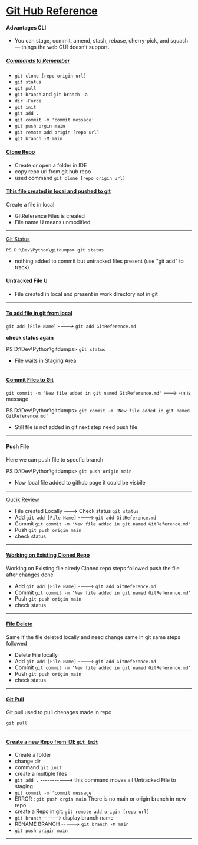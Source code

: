 # <u>Git Hub Reference</u>

#### Advantages CLI 

* You can stage, commit, amend, stash, rebase, cherry-pick, and squash — things the web GUI doesn’t support.

##### <u> Commands to Remember </u>

* `git clone [repo origin url] `
* `git status`
* `git pull`
* `git branch` and `git branch -a`
* `dir -Force`
* `git init`
* `git add .` 
* `git commit -m 'commit message'` 
* `git push orgin main` 
* `git remote add origin [repo url]`
* `git branch -M main`




#### <u>Clone Repo</u>

* Create or open a folder in IDE 
* copy repo url from git hub repo
* used command `git clone [repo origin url]`

 #### <u> This file created in local and pushed to git </u>

Create a file in local

* GitReference Files is created
* File name U means unmodified 

--------------------------------------------------

<u>Git Status</u>

`PS D:\Dev\Python\gitdumps> git status`



* nothing added to commit but untracked files present (use "git add" to track)






#### Untracked File U

* File created in local and present in work directory not in git


___________________________________________________


#### <u> To add file in git from local </u>

`git add [File Name]` ---->  `git add GitReference.md`

**check status again**

PS D:\Dev\Python\gitdumps> `git status`




* File waits in Staging Area

-----------------------------------------------------------------


#### <u>Commit Files to Git</u>

`git commit -m 'New file added in git named GitReference.md'` ---> -m is message

PS D:\Dev\Python\gitdumps> `git commit -m 'New file added in git named GitReference.md'`




* Still file is not added in git next step need push file
 -----------------------------------------------------------------------------------------


 #### <u>Push File</u>


Here we can push file to specfic branch 

PS D:\Dev\Python\gitdumps> `git push origin main `


* Now local file added to github page it could be visbile 

-----------------------------------------------------------------------


<u>Qucik Review</u>


* File created Locally  ---> Check status    `git status`
* Add   `git add [File Name]` ---->  `git add GitReference.md` 
* Commit  `git commit -m 'New file added in git named GitReference.md'`
* Push  `git push origin main`
* check status


---------------------------------------------------------------------------


#### <u>Working on Existing Cloned Repo </u>

Working on Existing file alredy Cloned repo steps followed push the file after changes done

* Add   `git add [File Name]` ---->  `git add GitReference.md` 
* Commit  `git commit -m 'New file added in git named GitReference.md'`
* Push  `git push origin main`
* check status



--------------------------------------------------------------------------


#### <u> File Delete</u>

Same if the file deleted locally and need change same in git same steps followed

* Delete File locally
* Add   `git add [File Name]` ---->  `git add GitReference.md` 
* Commit  `git commit -m 'New file added in git named GitReference.md'`
* Push  `git push origin main`
* check status


------------------------------------------------------------------------------------

#### <u> Git Pull </u>

Git pull used to pull chenages made in repo

`git pull`

----------------------------------------------------------------------

#### <u>Create a new Repo from IDE `git init` </u>


* Create a folder
* change dir
* command `git init`
* create a multiple files
* `git add .`  -----------> this command moves all Untracked File to staging
*  `git commit -m 'commit message'` 
* ERROR : `git push orgin main` There is no main or origin branch in new repo
* create a Repo in git:
      `git remote add origin [repo url]`
* `git branch`  -----> display branch name
* RENAME BRANCH -----> `git branch -M main`
* `git push origin main`

-------------------------------------------------------------------------


